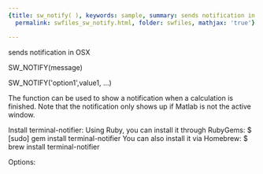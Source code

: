 ```yaml
---
{title: sw_notify( ), keywords: sample, summary: sends notification in OSX, sidebar: sw_sidebar,
  permalink: swfiles_sw_notify.html, folder: swfiles, mathjax: 'true'}

---
```

  sends notification in OSX
 
  SW_NOTIFY(message)
 
  SW_NOTIFY('option1',value1, ...)
 
 
  The function can be used to show a notification when a calculation is
  finished. Note that the notification only shows up if Matlab is not
  the active window.
 
  Install terminal-notifier:
  Using Ruby, you can install it through RubyGems:
  $ [sudo] gem install terminal-notifier
  You can also install it via Homebrew:
  $ brew install terminal-notifier
 
  Options:
 

